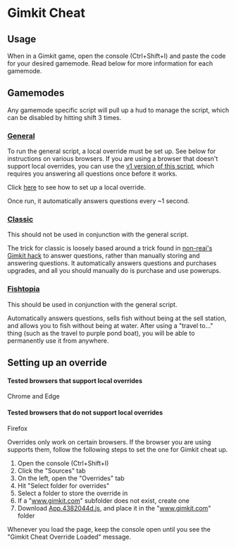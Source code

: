 # Gimkit Cheat

## Usage

When in a Gimkit game, open the console (Ctrl+Shift+I) and paste the code for your desired gamemode. Read below for more information for each gamemode.

## Gamemodes

Any gamemode specific script will pull up a hud to manage the script, which can be disabled by hitting shift 3 times.

### [General](/general.js)

To run the general script, a local override must be set up. See below for instructions on various browsers. If you are using a browser that doesn't support local overrides, you can use the [v1 version of this script](/v1/general.js), which requires you answering all questions once before it works.

Click [here](#setting-up-an-override) to see how to set up a local override.

Once run, it automatically answers questions every ~1 second.

### [Classic](/gamemodes/classic.js)

This should not be used in conjunction with the general script.

The trick for classic is loosely based around a trick found in [non-reai's Gimkit hack](https://github.com/non-reai/Gimkit-Hacks) to answer questions, rather than manually storing and answering questions. It automatically answers questions and purchases upgrades, and all you should manually do is purchase and use powerups.

### [Fishtopia](/gamemodes/fishtopia.js)

This should be used in conjunction with the general script.

Automatically answers questions, sells fish without being at the sell station, and allows you to fish without being at water. After using a "travel to..." thing (such as the travel to purple pond boat), you will be able to permanently use it from anywhere.

## Setting up an override

#### Tested browsers that support local overrides
Chrome and Edge

#### Tested browsers that do not support local overrides
Firefox

Overrides only work on certain browsers. If the browser you are using supports them, follow the following steps to set the one for Gimkit cheat up.

1. Open the console (Ctrl+Shift+I)
2. Click the "Sources" tab
3. On the left, open the "Overrides" tab
4. Hit "Select folder for overrides"
5. Select a folder to store the override in
6. If a "www.gimkit.com" subfolder does not exist, create one
7. Download [App.4382044d.js](/overrides/App.4382044d.js), and place it in the "www.gimkit.com" folder

Whenever you load the page, keep the console open until you see the "Gimkit Cheat Override Loaded" message.